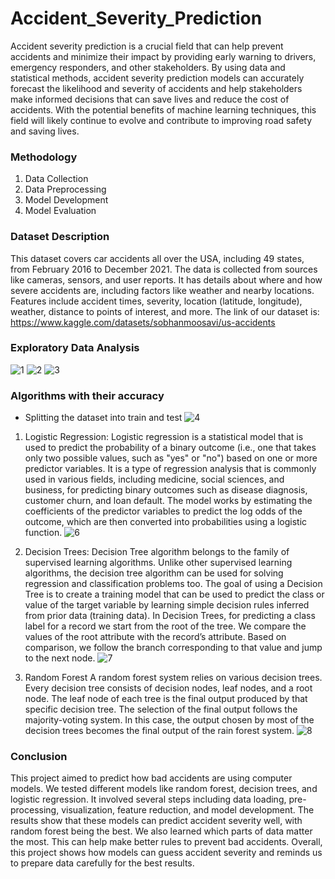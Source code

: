 # Accident_Severity_Prediction

Accident severity prediction is a crucial field that can help prevent accidents and minimize their impact by providing early warning to drivers, emergency responders, and other stakeholders. By using data and statistical methods, accident severity prediction models can accurately forecast the likelihood and severity of accidents and help stakeholders make informed decisions that can save lives and reduce the cost of accidents. With the potential benefits of machine learning techniques, this field will likely continue to evolve and contribute to improving road safety and saving lives.

### Methodology ###

1. Data Collection
2. Data Preprocessing
3. Model Development
4. Model Evaluation

### Dataset Description ###

This dataset covers car accidents all over the USA, including 49 states, from February 2016 to December 2021. The data is collected from sources like cameras, sensors, and user reports. It has details about where and how severe accidents are, including factors like weather and nearby locations. Features include accident times, severity, location (latitude, longitude), weather, distance to points of interest, and more.
The link of our dataset is: https://www.kaggle.com/datasets/sobhanmoosavi/us-accidents

### Exploratory Data Analysis ###

![1](https://github.com/Jagruti1906/Accident_Severity_Prediction/assets/50952018/be06dd79-50e4-4b5e-8aaf-5f3b6c18b6a5)
![2](https://github.com/Jagruti1906/Accident_Severity_Prediction/assets/50952018/886cf131-10c5-4600-b037-f65940f2e8d3)
![3](https://github.com/Jagruti1906/Accident_Severity_Prediction/assets/50952018/13de643f-b1f0-4ff4-bca8-d1f9fd47c6bf)

### Algorithms with their accuracy ###

* Splitting the dataset into train and test
  ![4](https://github.com/Jagruti1906/Accident_Severity_Prediction/assets/50952018/6256d5ee-0306-4d8e-881f-f3f323e93c72)

1. Logistic Regression: Logistic regression is a statistical model that is used to predict the probability of a binary outcome (i.e., one that takes only two possible values, such as "yes" or "no") based on one or more predictor variables. It is a type of regression analysis that is commonly used in various fields, including medicine, social sciences, and business, for predicting binary outcomes such as disease diagnosis, customer churn, and loan default. The model works by estimating the coefficients of the predictor variables to predict the log odds of the outcome, which are then converted into probabilities using a logistic function.
 ![6](https://github.com/Jagruti1906/Accident_Severity_Prediction/assets/50952018/5d9efef5-12a0-437c-bfe3-a230c9970602)

2. Decision Trees: Decision Tree algorithm belongs to the family of supervised learning algorithms. Unlike other supervised learning algorithms, the decision tree algorithm can be used for solving regression and classification problems too. The goal of using a Decision Tree is to create a training model that can be used to predict the class or value of the target variable by learning simple decision rules inferred from prior data (training data). In Decision Trees, for predicting a class label for a record we start from the root of the tree. We compare the values of the root attribute with the record’s attribute. Based on comparison, we follow the branch corresponding to that value and jump to the next node.
![7](https://github.com/Jagruti1906/Accident_Severity_Prediction/assets/50952018/6ad59bfd-ad75-47c4-9e04-e3a441f66e34)

3. Random Forest A random forest system relies on various decision trees. Every decision tree consists of decision nodes, leaf nodes, and a root node. The leaf node of each tree is the final output produced by that specific decision tree. The selection of the final output follows the majority-voting system. In this case, the output chosen by most of the decision trees becomes the final output of the rain forest system.
![8](https://github.com/Jagruti1906/Accident_Severity_Prediction/assets/50952018/c5783810-30d8-440b-b151-7c211fc2a586)

### Conclusion ###

This project aimed to predict how bad accidents are using computer models. We tested different models like random forest, decision trees, and logistic regression. It involved several steps including data loading, pre-processing, visualization, feature reduction, and model development. The results show that these models can predict accident severity well, with random forest being the best. We also learned which parts of data matter the most. This can help make better rules to prevent bad accidents. Overall, this project shows how models can guess accident severity and reminds us to prepare data carefully for the best results.




